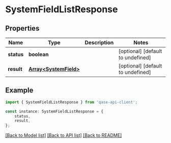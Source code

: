 # SystemFieldListResponse


## Properties

Name | Type | Description | Notes
------------ | ------------- | ------------- | -------------
**status** | **boolean** |  | [optional] [default to undefined]
**result** | [**Array&lt;SystemField&gt;**](SystemField.md) |  | [optional] [default to undefined]

## Example

```typescript
import { SystemFieldListResponse } from 'qase-api-client';

const instance: SystemFieldListResponse = {
    status,
    result,
};
```

[[Back to Model list]](../README.md#documentation-for-models) [[Back to API list]](../README.md#documentation-for-api-endpoints) [[Back to README]](../README.md)
